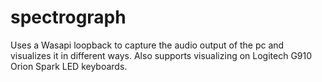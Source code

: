 # spectrograph
Uses a Wasapi loopback to capture the audio output of the pc and visualizes it in different ways.
Also supports visualizing on Logitech G910 Orion Spark LED keyboards.
